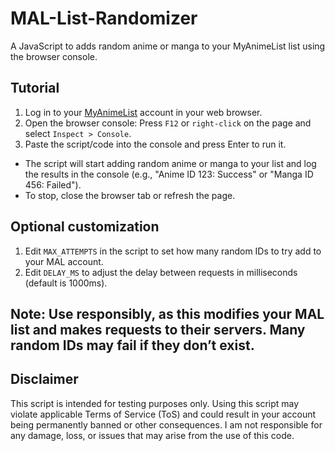 # MAL-List-Randomizer
A JavaScript to adds random anime or manga to your MyAnimeList list using the browser console.

## Tutorial

1. Log in to your [MyAnimeList](https://https://myanimelist.net) account in your web browser.
2. Open the browser console: Press `F12` or `right-click` on the page and select `Inspect > Console`.
4. Paste the script/code into the console and press Enter to run it.



 - The script will start adding random anime or manga to your list and log the results in the console (e.g., "Anime ID 123: Success" or "Manga ID 456: Failed").
 - To stop, close the browser tab or refresh the page.

## Optional customization

1. Edit `MAX_ATTEMPTS` in the script to set how many random IDs to try add to your MAL account.
2. Edit `DELAY_MS` to adjust the delay between requests in milliseconds (default is 1000ms).

## Note: Use responsibly, as this modifies your MAL list and makes requests to their servers. Many random IDs may fail if they don’t exist.

## Disclaimer
This script is intended for testing purposes only. Using this script may violate applicable Terms of Service (ToS) and could result in your account being permanently banned or other consequences. I am not responsible for any damage, loss, or issues that may arise from the use of this code.

